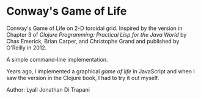 Conway's Game of Life
=====================

Conway's Game of Life on 2-D toroidal grid.
Inspired by the version in Chapter 3 of
_Clojure Programming: Practical Lisp for the Java World_
by Chas Emerick, Brian Carper, and Christophe Grand and
published by O'Reilly in 2012.

A simple command-line implementation.

Years ago, I implemented a graphical _game of life_ in JavaScript and
when I saw the version in the Clojure book, I had to try it out myself.

Author:  Lyall Jonathan Di Trapani
